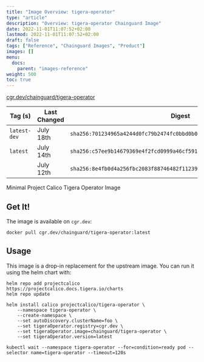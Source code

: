 ```yaml
---
title: "Image Overview: tigera-operator"
type: "article"
description: "Overview: tigera-operator Chainguard Image"
date: 2022-11-01T11:07:52+02:00
lastmod: 2022-11-01T11:07:52+02:00
draft: false
tags: ["Reference", "Chainguard Images", "Product"]
images: []
menu:
  docs:
    parent: "images-reference"
weight: 500
toc: true
---
```


[cgr.dev/chainguard/tigera-operator](https://github.com/chainguard-images/images/tree/main/images/tigera-operator)

| Tag (s)       | Last Changed | Digest                                                                    |
|---------------|--------------|---------------------------------------------------------------------------|
|  `latest-dev` | July 18th    | `sha256:701234965a4244d0fc79b2474fc0bbd0b02aa3da49b90d94265f3613bf90b0c6` |
|  `latest`     | July 14th    | `sha256:c57ee9b14679369e4f2fcd0999a46cf591810d06469917a97c1c4ece8cc05d84` |
|               | July 12th    | `sha256:8e4fb0d4a256fbc2083f88746482f11239bae9519fb48569af22f578b4263d5a` |



Minimal Project Calico Tigera Operator Image

## Get It!

The image is available on `cgr.dev`:

```
docker pull cgr.dev/chainguard/tigera-operator:latest
```

## Usage

This image is a drop-in replacement for the upstream image.
You can run it using the helm chart with:

```shell
helm repo add projectcalico https://projectcalico.docs.tigera.io/charts
helm repo update

helm install calico projectcalico/tigera-operator \
    --namespace tigera-operator \
    --create-namespace \
    --set autoDiscovery.clusterName=foo \
    --set tigeraOperator.registry=cgr.dev \
    --set tigeraOperator.image=chainguard/tigera-operator \
    --set tigeraOperator.version=latest

kubectl wait --namespace tigera-operator --for=condition=ready pod --selector name=tigera-operator --timeout=120s
```

